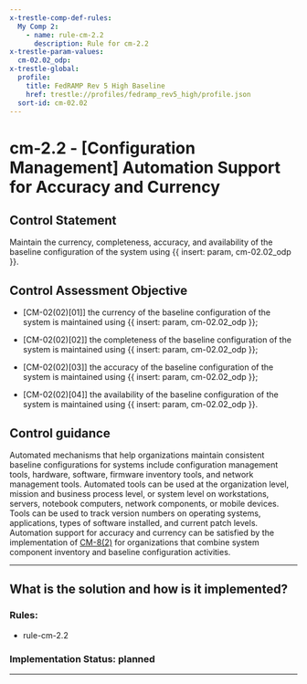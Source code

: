 ```yaml
---
x-trestle-comp-def-rules:
  My Comp 2:
    - name: rule-cm-2.2
      description: Rule for cm-2.2
x-trestle-param-values:
  cm-02.02_odp:
x-trestle-global:
  profile:
    title: FedRAMP Rev 5 High Baseline
    href: trestle://profiles/fedramp_rev5_high/profile.json
  sort-id: cm-02.02
---
```


# cm-2.2 - \[Configuration Management\] Automation Support for Accuracy and Currency

## Control Statement

Maintain the currency, completeness, accuracy, and availability of the baseline configuration of the system using {{ insert: param, cm-02.02_odp }}.

## Control Assessment Objective

- \[CM-02(02)[01]\] the currency of the baseline configuration of the system is maintained using {{ insert: param, cm-02.02_odp }};

- \[CM-02(02)[02]\] the completeness of the baseline configuration of the system is maintained using {{ insert: param, cm-02.02_odp }};

- \[CM-02(02)[03]\] the accuracy of the baseline configuration of the system is maintained using {{ insert: param, cm-02.02_odp }};

- \[CM-02(02)[04]\] the availability of the baseline configuration of the system is maintained using {{ insert: param, cm-02.02_odp }}.

## Control guidance

Automated mechanisms that help organizations maintain consistent baseline configurations for systems include configuration management tools, hardware, software, firmware inventory tools, and network management tools. Automated tools can be used at the organization level, mission and business process level, or system level on workstations, servers, notebook computers, network components, or mobile devices. Tools can be used to track version numbers on operating systems, applications, types of software installed, and current patch levels. Automation support for accuracy and currency can be satisfied by the implementation of [CM-8(2)](#cm-8.2) for organizations that combine system component inventory and baseline configuration activities.

______________________________________________________________________

## What is the solution and how is it implemented?

<!-- For implementation status enter one of: implemented, partial, planned, alternative, not-applicable -->

<!-- Note that the list of rules under ### Rules: is read-only and changes will not be captured after assembly to JSON -->

<!-- Add control implementation description here for control: cm-2.2 -->

### Rules:

  - rule-cm-2.2

### Implementation Status: planned

______________________________________________________________________
